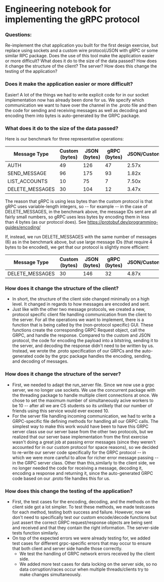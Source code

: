 # Engineering notebook for implementing the gRPC protocol

### Questions: 
Re-implement the chat application you built for the first design exercise, but replace using sockets and a custom wire protocol/JSON with gRPC or some similar RPC package. Does the use of this tool make the application easier or more difficult? What does it do to the size of the data passed? How does it change the structure of the client? The server? How does this change the testing of the application?

###  Does it make the application easier or more difficult?
Easier! A lot of the things we had to write explicit code for in our socket implementation now has already been done for us. We specify which communication we want to have over the channel in the .proto file and then the code for sending and receiving messages as well as decoding and encoding them into bytes is auto-generated by the GRPC package. 

### What does it do to the size of the data passed?
Here is our benchmark for three representative operations:

| Message Type | Custom (bytes) | JSON (bytes) | gRPC (bytes) | JSON/Custom | gRPC/Custom |
|-------------|---------------|--------------|--------------|-------------|-------------|
| AUTH | 49 | 126 | 47 | 2.57x | 0.96x |
| SEND_MESSAGE | 96 | 175 | 93 | 1.82x | 0.97x |
| LIST_ACCOUNTS | 10 | 75 | 7 | 7.50x | 0.70x |
| DELETE_MESSAGES | 30 | 104 | 12 | 3.47x | 0.40x |

The reason that gRPC is using less bytes than the custom protocol is that gRPC uses variable-length integers, so -- for example -- in the case of DELETE_MESSAGES, in the benchmark above, the message IDs sent are all fairly small numbers, so gRPC uses less bytes by encoding them in less than 4 bytes (as our protocol does). See https://protobuf.dev/programming-guides/encoding/

If, instead, we run DELETE_MESSAGES with the same number of messages (6) as in the benchmark above, but use large message IDs (that require 4 bytes to be encoded), we get that our protocol is slightly more efficient:

| Message Type | Custom (bytes) | JSON (bytes) | gRPC (bytes) | JSON/Custom | gRPC/Custom |
|-------------|---------------|--------------|--------------|-------------|-------------|
| DELETE_MESSAGES | 30 | 146 | 32 | 4.87x | 1.07x |

### How does it change the structure of the client?
- In short, the structure of the client side changed minimally on a high level. It changed in regards to how messages are encoded and sent.
- Just like with the other two message protocols, we created a new, protocol specific client file handling communication from the client to the server. For all the operations we want to implement, there is a function that is being called by the (non-protocol specific) GUI. These functions create the corresponding GRPC Request object, call the GRPC, and handle the response. Compared to the custom and JSON protocol, the code for encoding the payload into a bitstring, sending it to the server, and decoding the response didn't need to be written by us. Instead, we wrote the .proto specification of our GRPCs and the auto-generated code by the grpc package handles the encoding, sending, and decoding of messages. 

### How does it change the structure of the server?
- First, we needed to adapt the run_server file. Since we now use a grpc server, we no longer use sockets. We use the concurrent package with the threading package to handle multiple client connections at once. We chose to set the maximum number of simultaneously acive workers to be 10 -- after all we are CS students so its unlikely that our number of friends using this service would ever exceed 10.
- For the server file handling incoming communication, we had to write a GRPC-specific file defining methods for handling all our GRPC calls. The simplest way to make this work would have been to have this GRPC server class use our server base from the other two protocols, but we realized that our server base implementation from the first exercise wasn't doing a great job at passing error messages (since they weren't accounted for in our custom protocol for space reasons), so we decided to re-write our server code specifically for the GRPC protocol -- in which we were more careful to allow for richer error message passing -- in the GRPC server class. Other than this,similarly to the client side, we no longer needed the code for receiving a message, decoding it, encoding a response and returning it, since the auto-generated GRPC code based on our .proto file handles this for us.

### How does this change the testing of the application?
- First, the test cases for the encoding, decoding, and the methods on the client side got a lot simpler. To test these methods, we made testcases for each method, testing both success and failure. However, now we don't need to specifically test our custom encode/decode functions but just assert the correct GRPC request/response objects are being sent and received and that they contain the right information. The server-side tests function similarly.
- On top of the expected errors we were already testing for, we added test cases for different grpc-specific errors that may occur to ensure that both client and server side handle those correctly.
    - We test the handling of GRPC network errors received by the client side.
    - We added more test cases for data locking on the server side, so no data corruption/races occur when multiple threads/clients try to make changes simultaneously.








